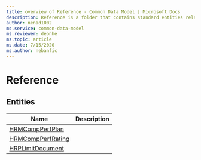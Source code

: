 ```yaml
---
title: overview of Reference - Common Data Model | Microsoft Docs
description: Reference is a folder that contains standard entities related to the Common Data Model.
author: nenad1002
ms.service: common-data-model
ms.reviewer: deonhe
ms.topic: article
ms.date: 7/15/2020
ms.author: nebanfic
---
```


# Reference


## Entities

|Name|Description|
|---|---|
|[HRMCompPerfPlan](HRMCompPerfPlan.md)||
|[HRMCompPerfRating](HRMCompPerfRating.md)||
|[HRPLimitDocument](HRPLimitDocument.md)||
